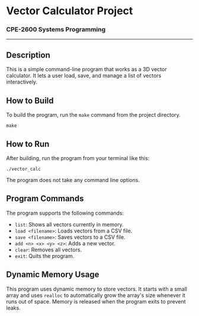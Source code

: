 # Vector Calculator Project

### CPE-2600 Systems Programming

---

## Description

This is a simple command-line program that works as a 3D vector calculator. It lets a user load, save, and manage a list of vectors interactively.

## How to Build

To build the program, run the `make` command from the project directory.

```
make
```

## How to Run

After building, run the program from your terminal like this: 

```
./vector_calc
```

The program does not take any command line options.

## Program Commands

The program supports the following commands:

* `list`: Shows all vectors currently in memory.
* `load <filename>`: Loads vectors from a CSV file.
* `save <filename>`: Saves vectors to a CSV file.
* `add <n> <x> <y> <z>`: Adds a new vector.
* `clear`: Removes all vectors.
* `exit`: Quits the program.

## Dynamic Memory Usage

This program uses dynamic memory to store vectors. It starts with a small array and uses `realloc` to automatically grow the array's size whenever it runs out of space. Memory is released when the program exits to prevent leaks.
